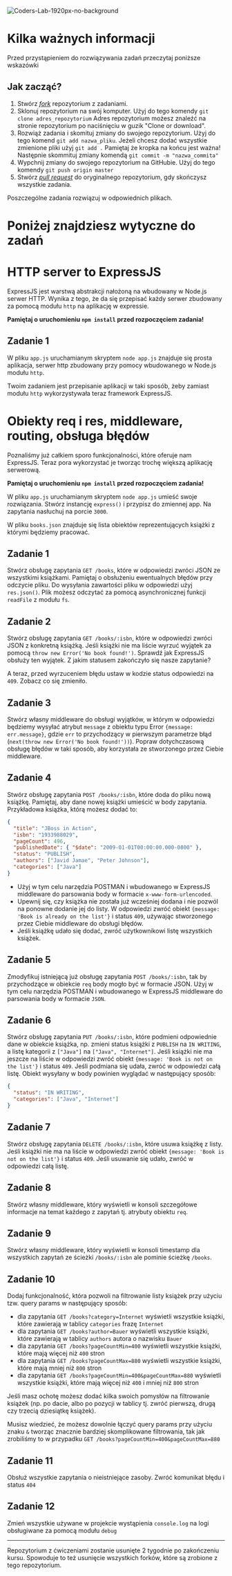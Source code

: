 ![Coders-Lab-1920px-no-background](https://user-images.githubusercontent.com/152855/73064373-5ed69780-3ea1-11ea-8a71-3d370a5e7dd8.png)

# Kilka ważnych informacji

Przed przystąpieniem do rozwiązywania zadań przeczytaj poniższe wskazówki

## Jak zacząć?

1. Stwórz [*fork*](https://guides.github.com/activities/forking/) repozytorium z zadaniami.
2. Sklonuj repozytorium na swój komputer. Użyj do tego komendy `git clone adres_repozytorium`
Adres repozytorium możesz znaleźć na stronie repozytorium po naciśnięciu w guzik "Clone or download".
3. Rozwiąż zadania i skomituj zmiany do swojego repozytorium. Użyj do tego komend `git add nazwa_pliku`.
Jeżeli chcesz dodać wszystkie zmienione pliki użyj `git add .` 
Pamiętaj że kropka na końcu jest ważna!
Następnie skommituj zmiany komendą `git commit -m "nazwa_commita"`
4. Wypchnij zmiany do swojego repozytorium na GitHubie.  Użyj do tego komendy `git push origin master`
5. Stwórz [*pull request*](https://help.github.com/articles/creating-a-pull-request) do oryginalnego repozytorium, gdy skończysz wszystkie zadania.

Poszczególne zadania rozwiązuj w odpowiednich plikach.

# Poniżej znajdziesz wytyczne do zadań

# HTTP server to ExpressJS

ExpressJS jest warstwą abstrakcji nałożoną na wbudowany w Node.js serwer HTTP. Wynika z tego, że da się przepisać każdy serwer zbudowany za pomocą modułu `http` na aplikację w expressie. 

**Pamiętaj o uruchomieniu `npm install` przed rozpoczęciem zadania!**

## Zadanie 1

W pliku `app.js` uruchamianym skryptem `node app.js` znajduje się prosta aplikacja, serwer http zbudowany przy pomocy wbudowanego w Node.js modułu `http`. 

Twoim zadaniem jest przepisanie aplikacji w taki sposób, żeby zamiast modułu `http` wykorzystywała teraz framework ExpressJS.
# Obiekty req i res, middleware, routing, obsługa błędów

Poznaliśmy już całkiem sporo funkcjonalności, które oferuje nam ExpressJS. Teraz pora wykorzystać je tworząc trochę większą aplikację serwerową.

**Pamiętaj o uruchomieniu `npm install` przed rozpoczęciem zadania!**

W pliku `app.js` uruchamianym skryptem `node app.js` umieść swoje rozwiązania. Stwórz instancję `express()` i przypisz do zmiennej app. Na zapytania nasłuchuj na porcie `3000`.

W pliku `books.json` znajduje się lista obiektów reprezentujących książki z którymi będziemy pracować.

## Zadanie 1

Stwórz obsługę zapytania `GET /books`, które w odpowiedzi zwróci JSON ze wszystkimi książkami. Pamiętaj o obsłużeniu ewentualnych błędów przy odczycie pliku. Do wysyłania zawartości pliku w odpowiedzi użyj `res.json()`. Plik możesz odczytać za pomocą asynchronicznej funkcji `readFile` z modułu `fs`.

## Zadanie 2

Stwórz obsługę zapytania `GET /books/:isbn`, które w odpowiedzi zwróci JSON z konkretną książką. Jeśli książki nie ma liście wyrzuć wyjątek za pomocą `throw new Error('No book found!')`. Sprawdź jak ExpressJS obsłuży ten wyjątek. Z jakim statusem zakończyło się nasze zapytanie?

A teraz, przed wyrzuceniem błędu ustaw w kodzie status odpowiedzi na `409`. Zobacz co się zmieniło.

## Zadanie 3

Stwórz własny middleware do obsługi wyjątków, w którym w odpowiedzi będziemy wysyłać atrybut `message` z obiektu typu Error `{message: err.message}`, gdzie `err` to przychodzący w pierwszym parametrze błąd (`next(throw new Error('No book found!'))`). Popraw dotychczasową obsługę błędów w taki sposób, aby korzystała ze stworzonego przez Ciebie middleware.

## Zadanie 4

Stwórz obsługę zapytania `POST /books/:isbn`, które doda do pliku nową książkę. Pamiętaj, aby dane nowej książki umieścić w body zapytania. Przykładowa książka, którą możesz dodać to:

```json
{
  "title": "JBoss in Action",
  "isbn": "1933988029",
  "pageCount": 496,
  "publishedDate": { "$date": "2009-01-01T00:00:00.000-0800" },
  "status": "PUBLISH",
  "authors": ["Javid Jamae", "Peter Johnson"],
  "categories": ["Java"]
}
```

- Użyj w tym celu narzędzia POSTMAN i wbudowanego w ExpressJS middleware do parsowania body w formacie `x-www-form-urlencoded`.
- Upewnij się, czy książka nie została już wcześniej dodana i nie pozwól na ponowne dodanie jej do listy. W odpowiedzi zwróć obiekt `{message: 'Book is already on the list'}` i status `409`, używając stworzonego przez Ciebie middleware do obsługi błędów.
- Jeśli książkę udało się dodać, zwróć użytkownikowi listę wszystkich książek.

## Zadanie 5

Zmodyfikuj istniejącą już obsługę zapytania `POST /books/:isbn`, tak by przychodzące w obiekcie `req` body mogło być w formacie JSON. Użyj w tym celu narzędzia POSTMAN i wbudowanego w ExpressJS middleware do parsowania body w formacie `JSON`.

## Zadanie 6

Stwórz obsługę zapytania `PUT /books/:isbn`, które podmieni odpowiednie dane w obiekcie książka, np. zmieni status książki z `PUBLISH` na `IN WRITING`, a listę kategorii z `["Java"]` na `["Java", "Internet"]`. Jeśli książki nie ma jeszcze na liście w odpowiedzi zwróć obiekt `{message: 'Book is not on the list'}` i status `409`. Jeśli podmiana się udała, zwróć w odpowiedzi całą listę. Obiekt wysyłany w body powinien wyglądać w następujący sposób:

```json
{
  "status": "IN WRITING",
  "categories": ["Java", "Internet"]
}
```

## Zadanie 7

Stwórz obsługę zapytania `DELETE /books/:isbn`, które usuwa książkę z listy. Jeśli książki nie ma na liście w odpowiedzi zwróć obiekt `{message: 'Book is not on the list'}` i status `409`. Jeśli usuwanie się udało, zwróć w odpowiedzi całą listę.

## Zadanie 8

Stwórz własny middleware, który wyświetli w konsoli szczegółowe informacje na temat każdego z zapytań tj. atrybuty obiektu `req`.

## Zadanie 9

Stwórz własny middleware, który wyświetli w konsoli timestamp dla wszystkich zapytań ze ścieżki `/books/:isbn` ale pominie ścieżkę `/books`.

## Zadanie 10

Dodaj funkcjonalność, która pozwoli na filtrowanie listy książek przy użyciu tzw. query params w następujący sposób:

- dla zapytania `GET /books?category=Internet` wyświetli wszystkie książki, które zawierają w tablicy `categories` frazę `Internet`
- dla zapytania `GET /books?author=Bauer` wyświetli wszystkie książki, które zawierają w tablicy `authors` autora o nazwisku `Bauer`
- dla zapytania `GET /books?pageCountMin=400` wyświetli wszystkie książki, które mają więcej niż `400` stron
- dla zapytania `GET /books?pageCountMax=880` wyświetli wszystkie książki, które mają mniej niż `800` stron
- dla zapytania `GET /books?pageCountMin=400&pageCountMax=880` wyświetli wszystkie książki, które mają więcej niż `400` i mniej niż `800` stron

Jeśli masz ochotę możesz dodać kilka swoich pomysłów na filtrowanie książek (np. po dacie, albo po pozycji w tablicy tj. zwróć pierwszą, drugą czy trzecią dziesiątkę książek).

Musisz wiedzieć, że możesz dowolnie łączyć query params przy użyciu znaku `&` tworząc znacznie bardziej skomplikowane filtrowania, tak jak zrobiliśmy to w przypadku `GET /books?pageCountMin=400&pageCountMax=880`

## Zadanie 11

Obsłuż wszystkie zapytania o nieistniejące zasoby. Zwróć komunikat błędu i status `404`

## Zadanie 12

Zmień wszystkie używane w projekcie wystąpienia `console.log` na logi obsługiwane za pomocą modułu `debug`

---

Repozytorium z ćwiczeniami zostanie usunięte 2 tygodnie po zakończeniu kursu. Spowoduje to też usunięcie wszystkich forków, które są zrobione z tego repozytorium.
